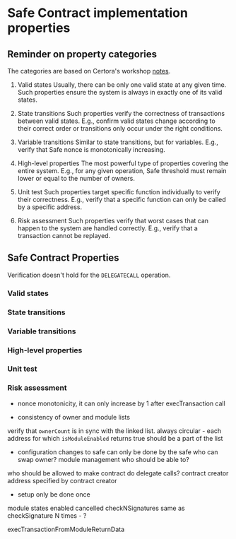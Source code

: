 # Safe Contract implementation properties

## Reminder on property categories

The categories are based on Certora's workshop [notes](https://github.com/Certora/Tutorials/blob/40ad7970bfafd081f6f416fe36b31981e48c6857/3DayWorkshop/SymbolicPool/properties.md).

1. Valid states
   Usually, there can be only one valid state at any given time. Such properties ensure the system is always in exactly one of its valid states.

2. State transitions
   Such properties verify the correctness of transactions between valid states. E.g., confirm valid states change according to their correct order or transitions only occur under the right conditions.

3. Variable transitions
   Similar to state transitions, but for variables. E.g., verify that Safe nonce is monotonically increasing.

4. High-level properties
   The most powerful type of properties covering the entire system. E.g., for any given operation, Safe threshold must remain lower or equal to the number of owners.

5. Unit test
   Such properties target specific function individually to verify their correctness. E.g., verify that a specific function can only be called by a specific address.

6. Risk assessment
   Such properties verify that worst cases that can happen to the system are handled correctly. E.g., verify that a transaction cannot be replayed.

## Safe Contract Properties

Verification doesn't hold for the `DELEGATECALL` operation.

### Valid states

### State transitions

### Variable transitions

### High-level properties

### Unit test

### Risk assessment

- nonce monotonicity, it can only increase by 1 after execTransaction call

- consistency of owner and module lists

verify that `ownerCount` is in sync with the linked list. 
always circular - each address for which `isModuleEnabled` returns true should be a part of the list


- configuration changes to safe can only be done by the safe
who can swap owner?
module management
who should be able to?

who should be allowed to make contract do delegate calls?
contract creator
address specified by contract creator

- setup only be done once

module states
enabled
cancelled
checkNSignatures same as checkSignature N times - ?

execTransactionFromModuleReturnData

